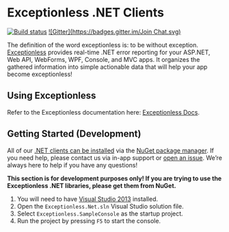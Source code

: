 # Exceptionless .NET Clients
[![Build status](https://ci.appveyor.com/api/projects/status/xk17pk0u7a5r7yrw?svg=true)](https://ci.appveyor.com/project/Exceptionless/exceptionless-net) [![Gitter](https://badges.gitter.im/Join Chat.svg)](https://gitter.im/exceptionless/Discuss)

The definition of the word exceptionless is: to be without exception. [Exceptionless](http://exceptionless.io) provides real-time .NET error reporting for your ASP.NET, Web API, WebForms, WPF, Console, and MVC apps. It organizes the gathered information into simple actionable data that will help your app become exceptionless!

## Using Exceptionless

Refer to the Exceptionless documentation here: [Exceptionless Docs](http://docs.exceptionless.io).

## Getting Started (Development)

All of our [.NET clients can be installed](https://www.nuget.org/profiles/exceptionless?showAllPackages=True) via the [NuGet package manager](https://docs.nuget.org/consume/Package-Manager-Dialog). If you need help, please contact us via in-app support or [open an issue](https://github.com/exceptionless/Exceptionless.Net/issues/new). We’re always here to help if you have any questions!

**This section is for development purposes only! If you are trying to use the Exceptionless .NET libraries, please get them from NuGet.**

1. You will need to have [Visual Studio 2013](http://www.visualstudio.com/products/visual-studio-community-vs) installed.
2. Open the `Exceptionless.Net.sln` Visual Studio solution file.
3. Select `Exceptionless.SampleConsole` as the startup project.
4. Run the project by pressing `F5` to start the console.
